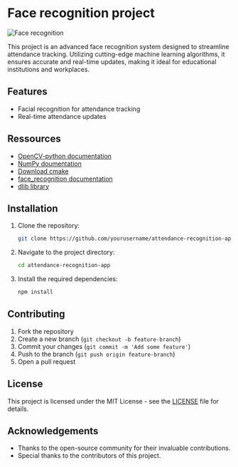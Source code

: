 # Face recognition project

![Face recognition](https://feeds.abplive.com/onecms/images/uploaded-images/2021/07/06/97bb6632442bf7d6f58e93213378f284_original.jpg)

This project is an advanced face recognition system designed to streamline attendance tracking. Utilizing cutting-edge machine learning algorithms, it ensures accurate and real-time updates, making it ideal for educational institutions and workplaces.

## Features
- Facial recognition for attendance tracking
- Real-time attendance updates

## Ressources
- [OpenCV-python documentation](https://docs.opencv.org/4.x/d0/de3/tutorial_py_intro.html)
- [NumPy doumentation](https://numpy.org/doc/)
- [Download cmake](https://cmake.org/download/)
- [face_recognition documentation](https://face-recognition.readthedocs.io/en/latest/readme.html)
- [dlib library](https://github.com/davisking/dlib)

## Installation

1. Clone the repository:
    ```bash
    git clone https://github.com/yourusername/attendance-recognition-app.git
    ```
2. Navigate to the project directory:
    ```bash
    cd attendance-recognition-app
    ```
3. Install the required dependencies:
    ```bash
    npm install
    ```

## Contributing

1. Fork the repository
2. Create a new branch (`git checkout -b feature-branch`)
3. Commit your changes (`git commit -m 'Add some feature'`)
4. Push to the branch (`git push origin feature-branch`)
5. Open a pull request

## License

This project is licensed under the MIT License - see the [LICENSE](LICENSE) file for details.

## Acknowledgements

- Thanks to the open-source community for their invaluable contributions.
- Special thanks to the contributors of this project.